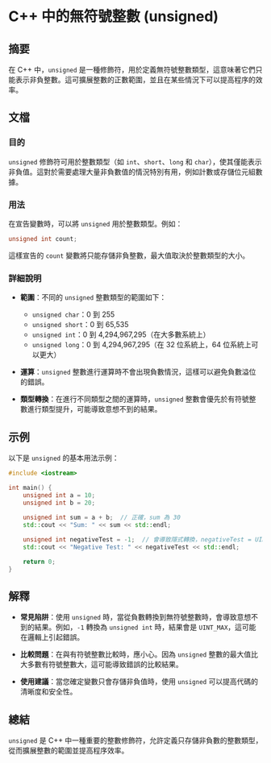 <!--
Meta Description: # C++ 中的無符號整數 (unsigned) ## 摘要 在 C++ 中，`unsigned` 是一種修飾符，用於定義無符號整數類型，這意味著它們只能表示非負整數。這可擴展整數的正數範圍，並且在某些情況下可以提高程序的效率。 ## 文檔 ### 目的 `unsigned` 修飾符可用於整數類型（...
Meta Keywords: unsigned, int, sum, std, negativetest
-->

# C++ 中的無符號整數 (unsigned) 

## 摘要
在 C++ 中，`unsigned` 是一種修飾符，用於定義無符號整數類型，這意味著它們只能表示非負整數。這可擴展整數的正數範圍，並且在某些情況下可以提高程序的效率。

## 文檔
### 目的
`unsigned` 修飾符可用於整數類型（如 `int`、`short`、`long` 和 `char`），使其僅能表示非負值。這對於需要處理大量非負數值的情況特別有用，例如計數或存儲位元組數據。

### 用法
在宣告變數時，可以將 `unsigned` 用於整數類型。例如：
```cpp
unsigned int count;
```
這樣宣告的 `count` 變數將只能存儲非負整數，最大值取決於整數類型的大小。

### 詳細說明
- **範圍**：不同的 `unsigned` 整數類型的範圍如下：
  - `unsigned char`：0 到 255
  - `unsigned short`：0 到 65,535
  - `unsigned int`：0 到 4,294,967,295（在大多數系統上）
  - `unsigned long`：0 到 4,294,967,295（在 32 位系統上，64 位系統上可以更大）

- **運算**：`unsigned` 整數進行運算時不會出現負數情況，這樣可以避免負數溢位的錯誤。

- **類型轉換**：在進行不同類型之間的運算時，`unsigned` 整數會優先於有符號整數進行類型提升，可能導致意想不到的結果。

## 示例
以下是 `unsigned` 的基本用法示例：

```cpp
#include <iostream>

int main() {
    unsigned int a = 10;
    unsigned int b = 20;
    
    unsigned int sum = a + b;  // 正確，sum 為 30
    std::cout << "Sum: " << sum << std::endl;

    unsigned int negativeTest = -1;  // 會導致隱式轉換，negativeTest = UINT_MAX
    std::cout << "Negative Test: " << negativeTest << std::endl;

    return 0;
}
```

## 解釋
- **常見陷阱**：使用 `unsigned` 時，當從負數轉換到無符號整數時，會導致意想不到的結果。例如，`-1` 轉換為 `unsigned int` 時，結果會是 `UINT_MAX`，這可能在邏輯上引起錯誤。

- **比較問題**：在與有符號整數比較時，應小心。因為 `unsigned` 整數的最大值比大多數有符號整數大，這可能導致錯誤的比較結果。

- **使用建議**：當您確定變數只會存儲非負值時，使用 `unsigned` 可以提高代碼的清晰度和安全性。

## 總結
`unsigned` 是 C++ 中一種重要的整數修飾符，允許定義只存儲非負數的整數類型，從而擴展整數的範圍並提高程序效率。